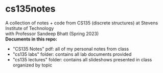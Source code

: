 # cs135notes
A collection of notes + code from CS135 (discrete structures) at Stevens Institute of Technology  
with Professor Sandeep Bhatt (Spring 2023)  
**Documents in this repo:**  
- "CS135 Notes" pdf: all of my personal notes from class  
- "cs135 labs" folder: contains all lab documents provided  
- "cs135 lectures" folder: contains all slideshows presented in class organized by topic  
